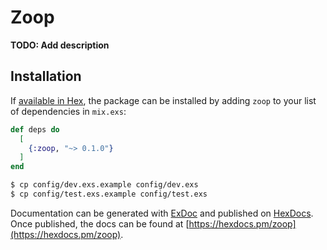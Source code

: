 # Zoop

**TODO: Add description**

## Installation

If [available in Hex](https://hex.pm/docs/publish), the package can be installed
by adding `zoop` to your list of dependencies in `mix.exs`:

```elixir
def deps do
  [
    {:zoop, "~> 0.1.0"}
  ]
end
```

```sh
$ cp config/dev.exs.example config/dev.exs
$ cp config/test.exs.example config/test.exs
```

Documentation can be generated with [ExDoc](https://github.com/elixir-lang/ex_doc)
and published on [HexDocs](https://hexdocs.pm). Once published, the docs can
be found at [https://hexdocs.pm/zoop](https://hexdocs.pm/zoop).

